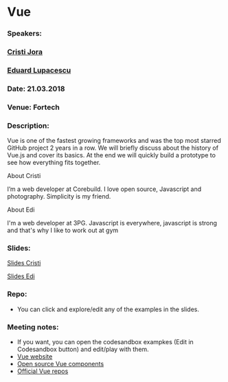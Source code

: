 # Vue

### Speakers: 
### [Cristi Jora](https://github.com/cristijora)
### [Eduard Lupacescu](https://github.com/binaryk)
### Date: 21.03.2018
### Venue: Fortech
### Description:

Vue is one of the fastest growing frameworks and was the top most starred GitHub project 2 years in a row. We will briefly discuss about the history of Vue.js and cover its basics. At the end we will quickly build a prototype to see how everything fits together.

About Cristi

I’m a web developer at Corebuild. I love open source, Javascript and photography. Simplicity is my friend.

About Edi

I'm a web developer at 3PG. Javascript is everywhere, javascript is strong and that's why I like to work out at gym

### Slides: 
[Slides Cristi](https://slides.com/cristijora/deck-1/#/)

[Slides Edi](http://slides.com/eduardlupacescu/deck-1/fullscreen#/)

### Repo:
- You can click and explore/edit any of the examples in the slides.

### Meeting notes:

- If you want, you can open the codesandbox exampkes (Edit in Codesandbox button) and edit/play with them.
- [Vue website](https://vuejs.org/)
- [Open source Vue components](https://github.com/vuejs/awesome-vue)
- [Official Vue repos](https://github.com/vuejs)
